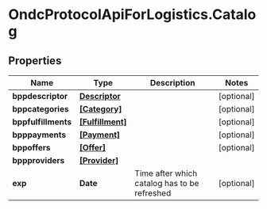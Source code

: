 # OndcProtocolApiForLogistics.Catalog

## Properties
Name | Type | Description | Notes
------------ | ------------- | ------------- | -------------
**bppdescriptor** | [**Descriptor**](Descriptor.md) |  | [optional] 
**bppcategories** | [**[Category]**](Category.md) |  | [optional] 
**bppfulfillments** | [**[Fulfillment]**](Fulfillment.md) |  | [optional] 
**bpppayments** | [**[Payment]**](Payment.md) |  | [optional] 
**bppoffers** | [**[Offer]**](Offer.md) |  | [optional] 
**bppproviders** | [**[Provider]**](Provider.md) |  | 
**exp** | **Date** | Time after which catalog has to be refreshed | [optional] 
